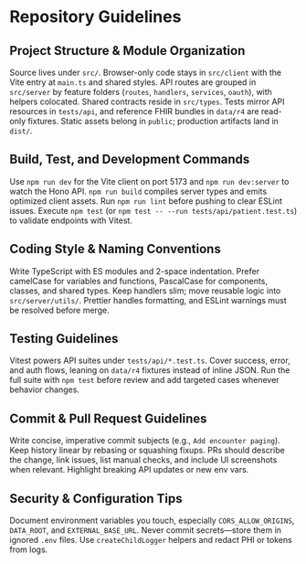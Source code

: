 # Repository Guidelines

## Project Structure & Module Organization
Source lives under `src/`. Browser-only code stays in `src/client` with the Vite entry at `main.ts` and shared styles. API routes are grouped in `src/server` by feature folders (`routes`, `handlers`, `services`, `oauth`), with helpers colocated. Shared contracts reside in `src/types`. Tests mirror API resources in `tests/api`, and reference FHIR bundles in `data/r4` are read-only fixtures. Static assets belong in `public`; production artifacts land in `dist/`.

## Build, Test, and Development Commands
Use `npm run dev` for the Vite client on port 5173 and `npm run dev:server` to watch the Hono API. `npm run build` compiles server types and emits optimized client assets. Run `npm run lint` before pushing to clear ESLint issues. Execute `npm test` (or `npm test -- --run tests/api/patient.test.ts`) to validate endpoints with Vitest.

## Coding Style & Naming Conventions
Write TypeScript with ES modules and 2-space indentation. Prefer camelCase for variables and functions, PascalCase for components, classes, and shared types. Keep handlers slim; move reusable logic into `src/server/utils/`. Prettier handles formatting, and ESLint warnings must be resolved before merge.

## Testing Guidelines
Vitest powers API suites under `tests/api/*.test.ts`. Cover success, error, and auth flows, leaning on `data/r4` fixtures instead of inline JSON. Run the full suite with `npm test` before review and add targeted cases whenever behavior changes.

## Commit & Pull Request Guidelines
Write concise, imperative commit subjects (e.g., `Add encounter paging`). Keep history linear by rebasing or squashing fixups. PRs should describe the change, link issues, list manual checks, and include UI screenshots when relevant. Highlight breaking API updates or new env vars.

## Security & Configuration Tips
Document environment variables you touch, especially `CORS_ALLOW_ORIGINS`, `DATA_ROOT`, and `EXTERNAL_BASE_URL`. Never commit secrets—store them in ignored `.env` files. Use `createChildLogger` helpers and redact PHI or tokens from logs.
